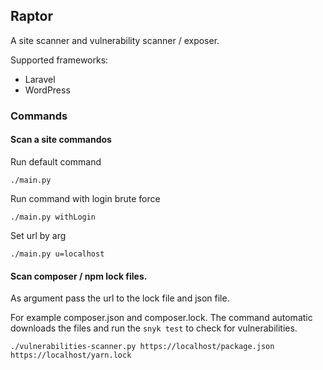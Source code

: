 ## Raptor

A site scanner and vulnerability scanner / exposer.

Supported frameworks:

- Laravel
- WordPress

### Commands

#### Scan a site commandos

Run default command

```commandline
./main.py
```

Run command with login brute force

```commandline
./main.py withLogin
```

Set url by arg

```commandline
./main.py u=localhost
```

#### Scan composer / npm lock files.

As argument pass the url to the lock file and json file.

For example composer.json and composer.lock.
The command automatic downloads the files and run the `snyk test` to check for vulnerabilities.

```commandline
./vulnerabilities-scanner.py https://localhost/package.json https://localhost/yarn.lock
```